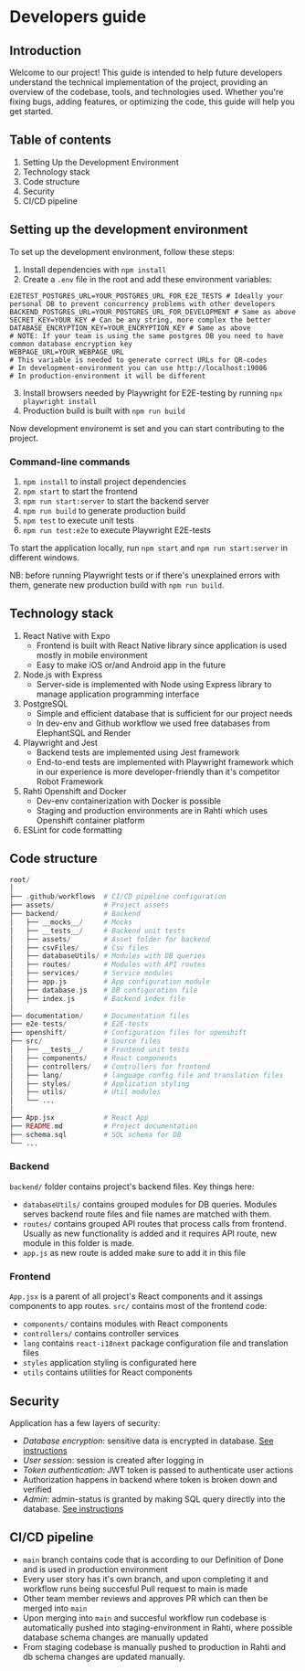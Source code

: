 # Developers guide

## Introduction
Welcome to our project! This guide is intended to help future developers understand the technical implementation of the project, providing an overview of the codebase, tools, and technologies used. Whether you're fixing bugs, adding features, or optimizing the code, this guide will help you get started.

## Table of contents

1. Setting Up the Development Environment
2. Technology stack
3. Code structure
4. Security
5. CI/CD pipeline

## Setting up the development environment
To set up the development environment, follow these steps:

1. Install dependencies with `npm install`
2. Create a `.env` file in the root and add these environment variables:
```.env
E2ETEST_POSTGRES_URL=YOUR_POSTGRES_URL_FOR_E2E_TESTS # Ideally your personal DB to prevent concurrency problems with other developers
BACKEND_POSTGRES_URL=YOUR_POSTGRES_URL_FOR_DEVELOPMENT # Same as above
SECRET_KEY=YOUR_KEY # Can be any string, more complex the better
DATABASE_ENCRYPTION_KEY=YOUR_ENCRYPTION_KEY # Same as above
# NOTE: If your team is using the same postgres DB you need to have common database encryption key
WEBPAGE_URL=YOUR_WEBPAGE_URL
# This variable is needed to generate correct URLs for QR-codes
# In development-environment you can use http://localhost:19006
# In production-environment it will be different
```
3. Install browsers needed by Playwright for E2E-testing by running `npx playwright install`
4. Production build is built with `npm run build`

Now development environemt is set and you can start contributing to the project.

### Command-line commands
1. `npm install` to install project dependencies
2. `npm start` to start the frontend
3. `npm run start:server` to start the backend server
4. `npm run build` to generate production build
5. `npm test` to execute unit tests
6. `npm run test:e2e` to execute Playwright E2E-tests

To start the application locally, run `npm start` and `npm run start:server` in different windows.

NB: before running Playwright tests or if there's unexplained errors with them, generate new production build with `npm run build`.

## Technology stack

1. React Native with Expo
   * Frontend is built with React Native library since application is used mostly in mobile environment
   * Easy to make iOS or/and Android app in the future
2. Node.js with Express
   * Server-side is implemented with Node using Express library to manage application programming interface
3. PostgreSQL
   * Simple and efficient database that is sufficient for our project needs
   * In dev-env and Github workflow we used free databases from ElephantSQL and Render
4. Playwright and Jest
   * Backend tests are implemented using Jest framework
   * End-to-end tests are implemented with Playwright framework which in our experience is more developer-friendly than it's competitor Robot Framework
5. Rahti Openshift and Docker
   * Dev-env containerization with Docker is possible
   * Staging and production environments are in Rahti which uses Openshift container platform
6. ESLint for code formatting

## Code structure
```php
root/
│
├── .github/workflows  # CI/CD pipeline configuration
├── assets/            # Project assets
├── backend/           # Backend
│   ├── __mocks__/     # Mocks
│   ├── __tests__/     # Backend unit tests
│   ├── assets/        # Asset folder for backend
│   ├── csvFiles/      # Csv files
│   ├── databaseUtils/ # Modules with DB queries
│   ├── routes/        # Modules with API routes   
│   ├── services/      # Service modules
│   ├── app.js         # App configuration module
│   ├── database.js    # DB configuration file
│   ├── index.js       # Backend index file
│
├── documentation/     # Documentation files
├── e2e-tests/         # E2E-tests
├── openshift/         # Configuration files for openshift
├── src/               # Source files
│   ├── __tests__/     # Frontend unit tests
│   ├── components/    # React components
│   ├── controllers/   # Controllers for frontend
│   ├── lang/          # language config file and translation files
│   ├── styles/        # Application styling
│   ├── utils/         # Util modules
│   └── ...
│
├── App.jsx            # React App
├── README.md          # Project documentation
├── schema.sql         # SQL schema for DB
└── ...
```

### Backend
`backend/` folder contains project's backend files. Key things here:
* `databaseUtils/` contains grouped modules for DB queries. Modules serves backend route files and file names are matched with them.
* `routes/` contains grouped API routes that process calls from frontend. Usually as new functionality is added and it requires API route, new module in this folder is made.
* `app.js` as new route is added make sure to add it in this file

### Frontend
`App.jsx` is a parent of all project's React components and it assings components to app routes.
`src/` contains most of the frontend code:
* `components/` contains modules with React components
* `controllers/` contains controller services
* `lang` contains `react-i18next` package configuration file and translation files
* `styles` application styling is configurated here
* `utils` contains utilities for React components

## Security
Application has a few layers of security:
* *Database encryption*: sensitive data is encrypted in database. [See instructions](databaseEncryption.md)
* *User session*: session is created after logging in
* *Token authentication*: JWT token is passed to authenticate user actions
* Authorization happens in backend where token is broken down and verified
* *Admin*: admin-status is granted by making SQL query directly into the database. [See instructions](admin.md)

## CI/CD pipeline
* `main` branch contains code that is according to our Definition of Done and is used in production environment
* Every user story has it's own branch, and upon completing it and workflow runs being succesful Pull request to main is made
* Other team member reviews and approves PR which can then be merged into `main`
* Upon merging into `main` and succesful workflow run codebase is automatically pushed into staging-environment in Rahti, where possible database schema changes are manually updated
* From staging codebase is manually pushed to production in Rahti and db schema changes are updated manually.
